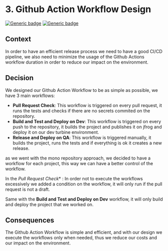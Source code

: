 # 3. Github Action Workflow Design

[![Generic badge](https://img.shields.io/badge/Date-2023/10/26-blue.svg)](https://shields.io/)
[![Generic badge](https://img.shields.io/badge/Status-Accepted-Green.svg)](https://shields.io/)

## Context

In order to have an efficient release process we need to have a good CI/CD pipeline,
we also need to minimize the usage of the Github Actions workflow duration in order to reduce our impact on the
environment.

## Decision

We designed our Github Action Workflow to be as simple as possible, we have 3 main workflows:

- **Pull Request Check**: This workflow is triggered on every pull request, it runs the tests and checks if there are no
  secrets commited on the repository.
- **Build and Test and Deploy on Dev**: This workflow is triggered on every push to the repository, it builds the
  project and publishes it on jfrog and deploy it on our dev turbine environment.
- **Release and Deploy on QA**: This workflow is triggered manually, it builds the project, runs the tests and if
  everything is ok it creates a new release.

as we went with the mono repository approach, we decided to have a workflow for each project, this way we can have a
better control of the workflow.

In the *Pull Request Check** : In order not to execute the workflows excessively we added a condition on the workflow,
it will only run if the pull request is not a draft.

Same with the **Build and Test and Deploy on Dev** workflow, it will only build and deploy the project that we worked
on.

## Consequences

The Github Action Workflow is simple and efficient, and with our design we execute the workflows only when needed, thus
we reduce our costs and our impact on the environment.